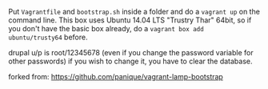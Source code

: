 Put `Vagrantfile` and `bootstrap.sh` inside a folder and do a `vagrant up` on the command line.
This box uses Ubuntu 14.04 LTS "Trustry Thar" 64bit, so if you don't have the basic box already, do a 
`vagrant box add ubuntu/trusty64` before.

drupal u/p is root/12345678 (even if you change the password variable for other passwords) if you wish to change it, you have to clear the database.

forked from: https://github.com/panique/vagrant-lamp-bootstrap


